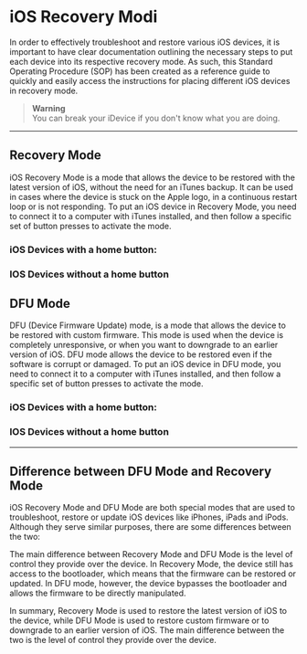 # iOS Recovery Modi

In order to effectively troubleshoot and restore various iOS devices, it is important to have clear documentation outlining 
the necessary steps to put each device into its respective recovery mode. 
As such, this Standard Operating Procedure (SOP) has been created as a reference guide 
to quickly and easily access the instructions for placing different iOS devices in recovery mode.

> **Warning**  
> You can break your iDevice if you don't know what you are doing.

---

## Recovery Mode
iOS Recovery Mode is a mode that allows the device to be restored with the latest version of iOS, without the need for an iTunes backup. 
It can be used in cases where the device is stuck on the Apple logo, in a continuous restart loop or is not responding. 
To put an iOS device in Recovery Mode, you need to connect it to a computer with iTunes installed, and then follow a specific set of button presses to activate the mode.

### iOS Devices with a home button:

### IOS Devices without a home button

## DFU Mode
DFU (Device Firmware Update) mode, is a mode that allows the device to be restored with custom firmware. 
This mode is used when the device is completely unresponsive, or when you want to downgrade to an earlier version of iOS. 
DFU mode allows the device to be restored even if the software is corrupt or damaged. 
To put an iOS device in DFU mode, you need to connect it to a computer with iTunes installed, and then follow a specific set of button presses to activate the mode.
 
### iOS Devices with a home button:

### IOS Devices without a home button 
 
---
  
## Difference between DFU Mode and Recovery Mode
iOS Recovery Mode and DFU Mode are both special modes that are used to troubleshoot, restore or update iOS devices like iPhones, iPads and iPods. 
Although they serve similar purposes, there are some differences between the two:

The main difference between Recovery Mode and DFU Mode is the level of control they provide over the device. 
In Recovery Mode, the device still has access to the bootloader, which means that the firmware can be restored or updated. 
In DFU mode, however, the device bypasses the bootloader and allows the firmware to be directly manipulated.  

In summary, Recovery Mode is used to restore the latest version of iOS to the device, 
while DFU Mode is used to restore custom firmware or to downgrade to an earlier version of iOS. 
The main difference between the two is the level of control they provide over the device.
